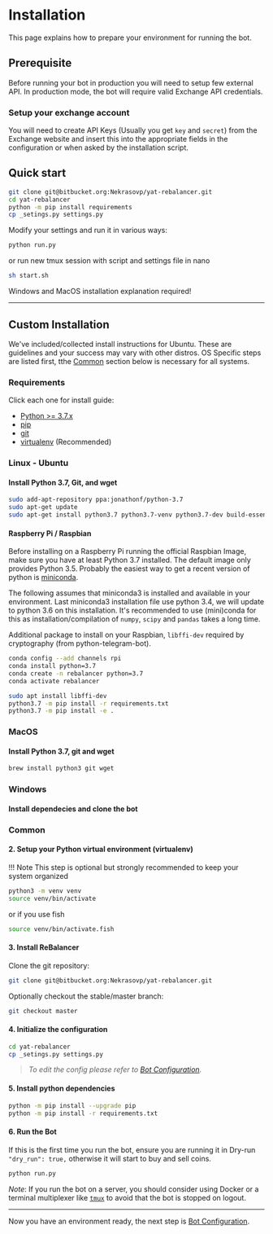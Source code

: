 # Installation

This page explains how to prepare your environment for running the bot.

## Prerequisite

Before running your bot in production you will need to setup few
external API. In production mode, the bot will require valid Exchange API
credentials. 

### Setup your exchange account

You will need to create API Keys (Usually you get `key` and `secret`) from the Exchange website and insert this into the appropriate fields in the configuration or when asked by the installation script.

## Quick start

```bash
git clone git@bitbucket.org:Nekrasovp/yat-rebalancer.git
cd yat-rebalancer
python -m pip install requirements
cp _setings.py settings.py
```
Modify your settings and run it in various ways:
```bash
python run.py
```
or run new tmux session with script and settings file in nano
```bash
sh start.sh
```

Windows and MacOS installation explanation required!

------

## Custom Installation

We've included/collected install instructions for Ubuntu. These are guidelines and your success may vary with other distros.
OS Specific steps are listed first, tthe [Common](#common) section below is necessary for all systems.

### Requirements

Click each one for install guide:

* [Python >= 3.7.x](http://docs.python-guide.org/en/latest/starting/installation/)
* [pip](https://pip.pypa.io/en/stable/installing/)
* [git](https://git-scm.com/book/en/v2/Getting-Started-Installing-Git)
* [virtualenv](https://virtualenv.pypa.io/en/stable/installation/) (Recommended)

### Linux - Ubuntu

#### Install Python 3.7, Git, and wget

```bash
sudo add-apt-repository ppa:jonathonf/python-3.7
sudo apt-get update
sudo apt-get install python3.7 python3.7-venv python3.7-dev build-essential autoconf libtool pkg-config make wget git
```

#### Raspberry Pi / Raspbian

Before installing on a Raspberry Pi running the official Raspbian Image, make sure you have at least Python 3.7 installed. The default image only provides Python 3.5. Probably the easiest way to get a recent version of python is [miniconda](https://repo.continuum.io/miniconda/).

The following assumes that miniconda3 is installed and available in your environment. Last miniconda3 installation file use python 3.4, we will update to python 3.6 on this installation.
It's recommended to use (mini)conda for this as installation/compilation of `numpy`, `scipy` and `pandas` takes a long time.

Additional package to install on your Raspbian, `libffi-dev` required by cryptography (from python-telegram-bot).

``` bash
conda config --add channels rpi
conda install python=3.7
conda create -n rebalancer python=3.7
conda activate rebalancer

sudo apt install libffi-dev
python3.7 -m pip install -r requirements.txt
python3.7 -m pip install -e .
```

### MacOS

#### Install Python 3.7, git and wget

```bash
brew install python3 git wget
```

### Windows

#### Install dependecies and clone the bot

### Common

#### 2. Setup your Python virtual environment (virtualenv)

!!! Note
    This step is optional but strongly recommended to keep your system organized

```bash
python3 -m venv venv
source venv/bin/activate
```
or if you use fish
```bash
source venv/bin/activate.fish 

```

#### 3. Install ReBalancer

Clone the git repository:

```bash
git clone git@bitbucket.org:Nekrasovp/yat-rebalancer.git
```

Optionally checkout the stable/master branch:

```bash
git checkout master
```

#### 4. Initialize the configuration

```bash
cd yat-rebalancer
cp _setings.py settings.py
```

> *To edit the config please refer to [Bot Configuration](Configuration.md).*

#### 5. Install python dependencies

``` bash
python -m pip install --upgrade pip
python -m pip install -r requirements.txt
```

#### 6. Run the Bot

If this is the first time you run the bot, ensure you are running it in Dry-run `"dry_run": true,` otherwise it will start to buy and sell coins.

```bash
python run.py
```

*Note*: If you run the bot on a server, you should consider using Docker or a terminal multiplexer like [`tmux`](https://en.wikipedia.org/wiki/Tmux) to avoid that the bot is stopped on logout.

---

Now you have an environment ready, the next step is
[Bot Configuration](Configuration.md).